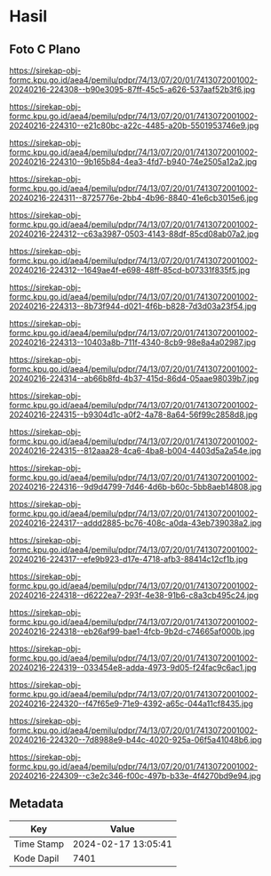 # Hasil

## Foto C Plano

https://sirekap-obj-formc.kpu.go.id/aea4/pemilu/pdpr/74/13/07/20/01/7413072001002-20240216-224308--b90e3095-87ff-45c5-a626-537aaf52b3f6.jpg

https://sirekap-obj-formc.kpu.go.id/aea4/pemilu/pdpr/74/13/07/20/01/7413072001002-20240216-224310--e21c80bc-a22c-4485-a20b-5501953746e9.jpg

https://sirekap-obj-formc.kpu.go.id/aea4/pemilu/pdpr/74/13/07/20/01/7413072001002-20240216-224310--9b165b84-4ea3-4fd7-b940-74e2505a12a2.jpg

https://sirekap-obj-formc.kpu.go.id/aea4/pemilu/pdpr/74/13/07/20/01/7413072001002-20240216-224311--8725776e-2bb4-4b96-8840-41e6cb3015e6.jpg

https://sirekap-obj-formc.kpu.go.id/aea4/pemilu/pdpr/74/13/07/20/01/7413072001002-20240216-224312--c63a3987-0503-4143-88df-85cd08ab07a2.jpg

https://sirekap-obj-formc.kpu.go.id/aea4/pemilu/pdpr/74/13/07/20/01/7413072001002-20240216-224312--1649ae4f-e698-48ff-85cd-b07331f835f5.jpg

https://sirekap-obj-formc.kpu.go.id/aea4/pemilu/pdpr/74/13/07/20/01/7413072001002-20240216-224313--8b73f944-d021-4f6b-b828-7d3d03a23f54.jpg

https://sirekap-obj-formc.kpu.go.id/aea4/pemilu/pdpr/74/13/07/20/01/7413072001002-20240216-224313--10403a8b-711f-4340-8cb9-98e8a4a02987.jpg

https://sirekap-obj-formc.kpu.go.id/aea4/pemilu/pdpr/74/13/07/20/01/7413072001002-20240216-224314--ab66b8fd-4b37-415d-86d4-05aae98039b7.jpg

https://sirekap-obj-formc.kpu.go.id/aea4/pemilu/pdpr/74/13/07/20/01/7413072001002-20240216-224315--b9304d1c-a0f2-4a78-8a64-56f99c2858d8.jpg

https://sirekap-obj-formc.kpu.go.id/aea4/pemilu/pdpr/74/13/07/20/01/7413072001002-20240216-224315--812aaa28-4ca6-4ba8-b004-4403d5a2a54e.jpg

https://sirekap-obj-formc.kpu.go.id/aea4/pemilu/pdpr/74/13/07/20/01/7413072001002-20240216-224316--9d9d4799-7d46-4d6b-b60c-5bb8aeb14808.jpg

https://sirekap-obj-formc.kpu.go.id/aea4/pemilu/pdpr/74/13/07/20/01/7413072001002-20240216-224317--addd2885-bc76-408c-a0da-43eb739038a2.jpg

https://sirekap-obj-formc.kpu.go.id/aea4/pemilu/pdpr/74/13/07/20/01/7413072001002-20240216-224317--efe9b923-d17e-4718-afb3-88414c12cf1b.jpg

https://sirekap-obj-formc.kpu.go.id/aea4/pemilu/pdpr/74/13/07/20/01/7413072001002-20240216-224318--d6222ea7-293f-4e38-91b6-c8a3cb495c24.jpg

https://sirekap-obj-formc.kpu.go.id/aea4/pemilu/pdpr/74/13/07/20/01/7413072001002-20240216-224318--eb26af99-bae1-4fcb-9b2d-c74665af000b.jpg

https://sirekap-obj-formc.kpu.go.id/aea4/pemilu/pdpr/74/13/07/20/01/7413072001002-20240216-224319--033454e8-adda-4973-9d05-f24fac9c6ac1.jpg

https://sirekap-obj-formc.kpu.go.id/aea4/pemilu/pdpr/74/13/07/20/01/7413072001002-20240216-224320--f47f65e9-71e9-4392-a65c-044a11cf8435.jpg

https://sirekap-obj-formc.kpu.go.id/aea4/pemilu/pdpr/74/13/07/20/01/7413072001002-20240216-224320--7d8988e9-b44c-4020-925a-06f5a41048b6.jpg

https://sirekap-obj-formc.kpu.go.id/aea4/pemilu/pdpr/74/13/07/20/01/7413072001002-20240216-224309--c3e2c346-f00c-497b-b33e-4f4270bd9e94.jpg


## Metadata

| Key        | Value               |
| ---------- | ------------------- |
| Time Stamp | 2024-02-17 13:05:41 |
| Kode Dapil | 7401                |



